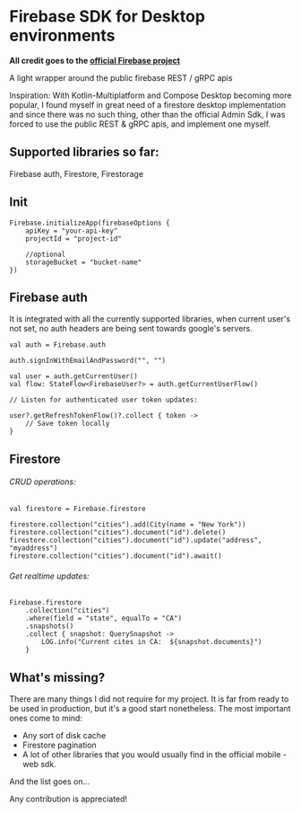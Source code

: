 # Firebase SDK for Desktop environments

**All credit goes to the [official Firebase project](https://firebase.google.com)**

A light wrapper around the public firebase REST / gRPC apis

Inspiration: With Kotlin-Multiplatform and Compose Desktop becoming more popular,
I found myself in great need of a firestore desktop implementation
and since there was no such thing, other than the official Admin Sdk, 
I was forced to use the public REST & gRPC apis, and implement one myself.


## Supported libraries so far: 

Firebase auth, Firestore, Firestorage


## Init 

```
Firebase.initializeApp(firebaseOptions {
    apiKey = "your-api-key"
    projectId = "project-id"
    
    //optional
    storageBucket = "bucket-name"
})
```


## Firebase auth

It is integrated with all the currently supported libraries, when current user's not set, 
no auth headers are being sent towards google's servers.


```
val auth = Firebase.auth

auth.signInWithEmailAndPassword("", "")

val user = auth.getCurrentUser()
val flow: StateFlow<FirebaseUser?> = auth.getCurrentUserFlow()

// Listen for authenticated user token updates: 

user?.getRefreshTokenFlow()?.collect { token ->
    // Save token locally        
} 

```


## Firestore



###### CRUD operations: 

```
val firestore = Firebase.firestore

firestore.collection("cities").add(City(name = "New York"))
firestore.collection("cities").document("id").delete()
firestore.collection("cities").document("id").update("address", "myaddress")
firestore.collection("cities").document("id").await()
```


###### Get realtime updates: 

```
Firebase.firestore
    .collection("cities")
    .where(field = "state", equalTo = "CA")
    .snapshots()
    .collect { snapshot: QuerySnapshot ->
        LOG.info("Current cites in CA:  ${snapshot.documents}")
    }
```


## What's missing?

There are many things I did not require for my project. It is far from ready to be used in production,
but it's a good start nonetheless. The most important ones come to mind: 

- Any sort of disk cache
- Firestore pagination
- A lot of other libraries that you would usually find in the official mobile - web sdk.

And the list goes on...

Any contribution is appreciated!





